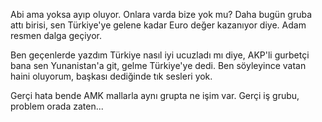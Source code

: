 Abi ama yoksa ayıp oluyor. Onlara varda bize yok mu? Daha bugün gruba attı birisi, sen Türkiye'ye gelene kadar Euro değer kazanıyor diye. Adam resmen dalga geçiyor.

Ben geçenlerde yazdım Türkiye nasıl iyi ucuzladı mı diye, AKP'li gurbetçi bana sen Yunanistan'a git, gelme Türkiye'ye dedi. Ben söyleyince vatan haini oluyorum, başkası dediğinde tık sesleri yok.

Gerçi hata bende AMK mallarla aynı grupta ne işim var. Gerçi iş grubu, problem orada zaten...